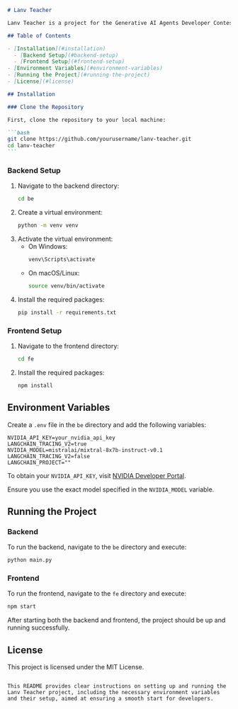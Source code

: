 ````markdown
# Lanv Teacher

Lanv Teacher is a project for the Generative AI Agents Developer Contest by NVIDIA and LangChain. This project consists of a backend (be) and a frontend (fe), designed to provide a comprehensive AI-driven teaching platform.

## Table of Contents

- [Installation](#installation)
  - [Backend Setup](#backend-setup)
  - [Frontend Setup](#frontend-setup)
- [Environment Variables](#environment-variables)
- [Running the Project](#running-the-project)
- [License](#license)

## Installation

### Clone the Repository

First, clone the repository to your local machine:

```bash
git clone https://github.com/yourusername/lanv-teacher.git
cd lanv-teacher
```
````

### Backend Setup

1. Navigate to the backend directory:
   ```bash
   cd be
   ```
2. Create a virtual environment:
   ```bash
   python -m venv venv
   ```
3. Activate the virtual environment:
   - On Windows:
     ```bash
     venv\Scripts\activate
     ```
   - On macOS/Linux:
     ```bash
     source venv/bin/activate
     ```
4. Install the required packages:
   ```bash
   pip install -r requirements.txt
   ```

### Frontend Setup

1. Navigate to the frontend directory:
   ```bash
   cd fe
   ```
2. Install the required packages:
   ```bash
   npm install
   ```

## Environment Variables

Create a `.env` file in the `be` directory and add the following variables:

```env
NVIDIA_API_KEY=your_nvidia_api_key
LANGCHAIN_TRACING_V2=true
NVIDIA_MODEL=mistralai/mixtral-8x7b-instruct-v0.1
LANGCHAIN_TRACING_V2=false
LANGCHAIN_PROJECT=""
```

To obtain your `NVIDIA_API_KEY`, visit [NVIDIA Developer Portal](https://build.nvidia.com/explore/discover).

Ensure you use the exact model specified in the `NVIDIA_MODEL` variable.

## Running the Project

### Backend

To run the backend, navigate to the `be` directory and execute:

```bash
python main.py
```

### Frontend

To run the frontend, navigate to the `fe` directory and execute:

```bash
npm start
```

After starting both the backend and frontend, the project should be up and running successfully.

## License

This project is licensed under the MIT License.

```

This README provides clear instructions on setting up and running the Lanv Teacher project, including the necessary environment variables and their setup, aimed at ensuring a smooth start for developers.
```
